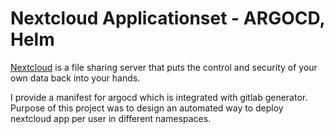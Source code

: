 # Nextcloud Applicationset - ARGOCD, Helm

[Nextcloud](https://nextcloud.com/) is a file sharing server that puts the control and security of your own data back into your hands.

I provide a manifest for argocd which is integrated with gitlab generator. 
Purpose of this project was to design an automated way to deploy nextcloud app per user in different namespaces.
